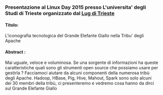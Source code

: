 ### Presentazione al Linux Day 2015 presso L'universita' degli Studi di Trieste organizzato dal [Lug di Trieste](http://trieste.linux.it/linux-day-2015/)

#### Titolo:

L'iconografia tecnologica del Grande Elefante Giallo nella Tribu' degli Apache

#### Abstract :

Mai uguale, veloce e voluminosa. Se una sorgente di informazioni ha queste caratteristiche quali sono gli strumenti open source che possiamo usare per gestirla ? Facciamoci aiutare da alcuni componenti della numerosa tribù degli Apache. Hadoop, HBase, Pig, Hive, Mahout, Spark sono solo alcuni dei 30 membri della tribù, ci presenteremo e vedremo cosa hanno da dirci sul Grande Elefante Giallo

